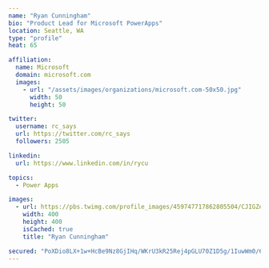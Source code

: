 ```yaml
---
name: "Ryan Cunningham"
bio: "Product Lead for Microsoft PowerApps"
location: Seattle, WA
type: "profile"
heat: 65

affiliation:
  name: Microsoft
  domain: microsoft.com
  images:
    - url: "/assets/images/organizations/microsoft.com-50x50.jpg"
      width: 50
      height: 50

twitter:
  username: rc_says
  url: https://twitter.com/rc_says
  followers: 2505

linkedin:
  url: https://www.linkedin.com/in/rycu

topics:
  - Power Apps

images:
  - url: https://pbs.twimg.com/profile_images/459747717862805504/CJIGZejd_400x400.png
    width: 400
    height: 400
    isCached: true
    title: "Ryan Cunningham"

secured: "PoXDio8LX+1w+HcBe9Nz8GjIHq/WKrU3kR25Rej4pGLU70Z1D5g/1IuwWm0/6y9+8vI7W10KAQOa5RI9KLSmMQ7o6cJf6gyBfgPfobtz5//ZVr0ZxT2/rJa+j6VwQQBmdU3+9ViLIMUkIT2/3ta9CXYOLHKgCtBciHkfKwmWWPLFwzKP2zZydMT7dbRJGBhP9C2Ugoa6kkuLEu08m1YrVYAxKAGZaOBEdq5g4xSjp2HaI0n2bO/oeX6ACjAyLwoFXYMD013quHKgfOTTGkaxY/9F1JoCHnWryTZEkPxm2Skw+rvB+JdOzUVTNLMZNvtTWcVC/dGwbYJYyuu/Y5EXC2wNHbmDenml0zRclTcuuB+laLE20h5gnLqnWnr05HmI0kook9E8ttRavXWXh5uR40xGzJeySnnKeZG/d3itkcs=;0V7mJGe1FXWlcN0UI43DHg=="
---
```


